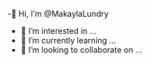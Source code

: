 -👋 Hi, I’m @MakaylaLundry
- 👀 I’m interested in ...
- 🌱 I’m currently learning ...
- 💞️ I’m looking to collaborate on ...


<!---
MakaylaLundry/MakaylaLundry is a ✨ special ✨ repository because its `README.md` (this file) appears on your GitHub profile.
You can click the Preview link to take a look at your changes.
--->
